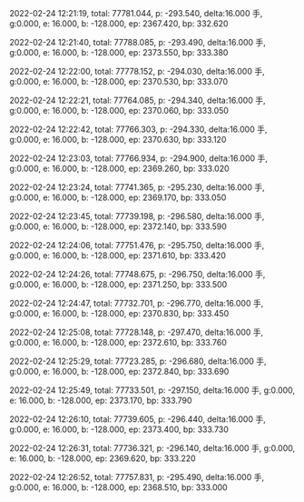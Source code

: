 2022-02-24 12:21:19, total: 77781.044, p: -293.540, delta:16.000 手, g:0.000, e: 16.000, b: -128.000, ep: 2367.420, bp: 332.620

2022-02-24 12:21:40, total: 77788.085, p: -293.490, delta:16.000 手, g:0.000, e: 16.000, b: -128.000, ep: 2373.550, bp: 333.380

2022-02-24 12:22:00, total: 77778.152, p: -294.030, delta:16.000 手, g:0.000, e: 16.000, b: -128.000, ep: 2370.530, bp: 333.070

2022-02-24 12:22:21, total: 77764.085, p: -294.340, delta:16.000 手, g:0.000, e: 16.000, b: -128.000, ep: 2370.060, bp: 333.050

2022-02-24 12:22:42, total: 77766.303, p: -294.330, delta:16.000 手, g:0.000, e: 16.000, b: -128.000, ep: 2370.630, bp: 333.120

2022-02-24 12:23:03, total: 77766.934, p: -294.900, delta:16.000 手, g:0.000, e: 16.000, b: -128.000, ep: 2369.260, bp: 333.020

2022-02-24 12:23:24, total: 77741.365, p: -295.230, delta:16.000 手, g:0.000, e: 16.000, b: -128.000, ep: 2369.170, bp: 333.050

2022-02-24 12:23:45, total: 77739.198, p: -296.580, delta:16.000 手, g:0.000, e: 16.000, b: -128.000, ep: 2372.140, bp: 333.590

2022-02-24 12:24:06, total: 77751.476, p: -295.750, delta:16.000 手, g:0.000, e: 16.000, b: -128.000, ep: 2371.610, bp: 333.420

2022-02-24 12:24:26, total: 77748.675, p: -296.750, delta:16.000 手, g:0.000, e: 16.000, b: -128.000, ep: 2371.250, bp: 333.500

2022-02-24 12:24:47, total: 77732.701, p: -296.770, delta:16.000 手, g:0.000, e: 16.000, b: -128.000, ep: 2370.830, bp: 333.450

2022-02-24 12:25:08, total: 77728.148, p: -297.470, delta:16.000 手, g:0.000, e: 16.000, b: -128.000, ep: 2372.610, bp: 333.760

2022-02-24 12:25:29, total: 77723.285, p: -296.680, delta:16.000 手, g:0.000, e: 16.000, b: -128.000, ep: 2372.840, bp: 333.690

2022-02-24 12:25:49, total: 77733.501, p: -297.150, delta:16.000 手, g:0.000, e: 16.000, b: -128.000, ep: 2373.170, bp: 333.790

2022-02-24 12:26:10, total: 77739.605, p: -296.440, delta:16.000 手, g:0.000, e: 16.000, b: -128.000, ep: 2373.400, bp: 333.730

2022-02-24 12:26:31, total: 77736.321, p: -296.140, delta:16.000 手, g:0.000, e: 16.000, b: -128.000, ep: 2369.620, bp: 333.220

2022-02-24 12:26:52, total: 77757.831, p: -295.490, delta:16.000 手, g:0.000, e: 16.000, b: -128.000, ep: 2368.510, bp: 333.000